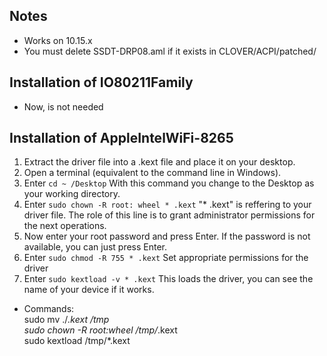 ## Notes
* Works on 10.15.x
* You must delete SSDT-DRP08.aml if it exists in CLOVER/ACPI/patched/ 

## Installation of IO80211Family
* Now, is not needed

## Installation of AppleIntelWiFi-8265
1. Extract the driver file into a .kext file and place it on your desktop.
2. Open a terminal (equivalent to the command line in Windows).
3. Enter `cd ~ /Desktop` With this command you change to the Desktop as your working directory.
4. Enter `sudo chown -R root: wheel * .kext` "* .kext" is reffering to your driver file. The role of this line is to grant administrator permissions for the next operations.
5. Now enter your root password and press Enter. If the password is not available, you can just press Enter.
6. Enter `sudo chmod -R 755 * .kext` Set appropriate permissions for the driver
7. Enter `sudo kextload -v * .kext` This loads the driver, you can see the name of your device if it works.

* Commands: <br />
sudo mv ./*.kext /tmp <br />
sudo chown -R root:wheel /tmp/*.kext <br />
sudo kextload /tmp/*.kext <br />
